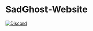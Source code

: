 # SadGhost-Website
[![Discord](https://img.shields.io/discord/975886117519884288?style=for-the-badge&logo=discord&label=Discord&link=https%3A%2F%2Fdiscord.gg%2FeWs7dAySt7)](https://discord.gg/eWs7dAySt7)